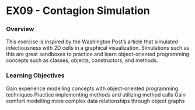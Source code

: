 # EX09 - Contagion Simulation

### Overview
This exercise is inspired by the Washington Post’s article that simulated infectiousness with 2D cells in a graphical visualization. Simulations such as this are great sandboxes to practice and learn object-oriented programming concepts such as classes, objects, constructors, and methods.

### Learning Objectives
Gain experience modelling concepts with object-oriented programming techniques
Practice implementing methods and utilizing method calls
Gain comfort modelling more complex data relationships through object graphs
